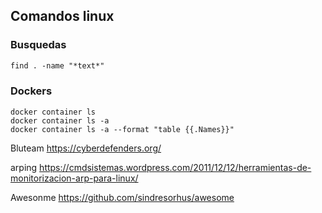 ## Comandos linux

### Busquedas
```markdown
find . -name "*text*"
```

### Dockers
```
docker container ls 
docker container ls -a
docker container ls -a --format "table {{.Names}}" 
```

Bluteam
https://cyberdefenders.org/

arping
https://cmdsistemas.wordpress.com/2011/12/12/herramientas-de-monitorizacion-arp-para-linux/

Awesonme
https://github.com/sindresorhus/awesome
